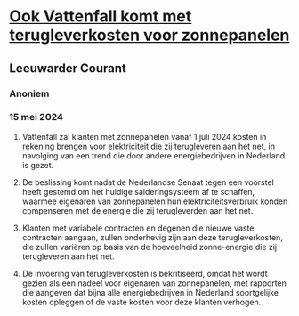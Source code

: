 # [Ook Vattenfall komt met terugleverkosten voor zonnepanelen](https://advance.lexis.com/api/document?collection=news&id=urn:contentItem:6C1M-1401-DYP3-300X-00000-00&context=1519360)
## Leeuwarder Courant
### Anoniem
### 15 mei 2024

1. Vattenfall zal klanten met zonnepanelen vanaf 1 juli 2024 kosten in rekening brengen voor elektriciteit die zij terugleveren aan het net, in navolging van een trend die door andere energiebedrijven in Nederland is gezet.
   
2. De beslissing komt nadat de Nederlandse Senaat tegen een voorstel heeft gestemd om het huidige salderingsysteem af te schaffen, waarmee eigenaren van zonnepanelen hun elektriciteitsverbruik konden compenseren met de energie die zij terugleverden aan het net.

3. Klanten met variabele contracten en degenen die nieuwe vaste contracten aangaan, zullen onderhevig zijn aan deze terugleverkosten, die zullen variëren op basis van de hoeveelheid zonne-energie die zij terugleveren aan het net.

4. De invoering van terugleverkosten is bekritiseerd, omdat het wordt gezien als een nadeel voor eigenaren van zonnepanelen, met rapporten die aangeven dat bijna alle energiebedrijven in Nederland soortgelijke kosten opleggen of de vaste kosten voor deze klanten verhogen.